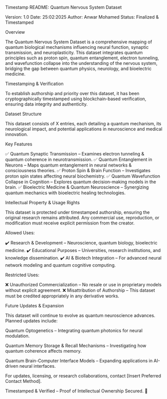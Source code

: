 Timestamp README: Quantum Nervous System Dataset

Version: 1.0
Date: 25:02:2025
Author: Anwar Mohamed 
Status: Finalized & Timestamped


Overview

The Quantum Nervous System Dataset is a comprehensive mapping of quantum biological mechanisms influencing neural function, synaptic transmission, and neuroplasticity. This dataset integrates quantum principles such as proton spin, quantum entanglement, electron tunneling, and wavefunction collapse into the understanding of the nervous system, bridging the gap between quantum physics, neurology, and bioelectric medicine.

Timestamping & Verification

To establish authorship and priority over this dataset, it has been cryptographically timestamped using blockchain-based verification, ensuring data integrity and authenticity.



Dataset Structure

This dataset consists of X entries, each detailing a quantum mechanism, its neurological impact, and potential applications in neuroscience and medical innovation.

Key Features

✅ Quantum Synaptic Transmission – Examines electron tunneling & quantum coherence in neurotransmission.
✅ Quantum Entanglement in Neurons – Maps quantum entanglement in neural networks & consciousness theories.
✅ Proton Spin & Brain Function – Investigates proton spin states affecting neural biochemistry.
✅ Quantum Wavefunction Collapse in Cognition – Explores quantum decision-making models in the brain.
✅ Bioelectric Medicine & Quantum Neuroscience – Synergizing quantum mechanics with bioelectric healing technologies.


Intellectual Property & Usage Rights

This dataset is protected under timestamped authorship, ensuring the original research remains attributed. Any commercial use, reproduction, or modification must receive explicit permission from the creator.

Allowed Uses:

✔️ Research & Development – Neuroscience, quantum biology, bioelectric medicine.
✔️ Educational Purposes – Universities, research institutions, and knowledge dissemination.
✔️ AI & Biotech Integration – For advanced neural network modeling and quantum cognitive computing.

Restricted Uses:

❌ Unauthorized Commercialization – No resale or use in proprietary models without explicit agreement.
❌ Misattribution of Authorship – This dataset must be credited appropriately in any derivative works.



Future Updates & Expansion

This dataset will continue to evolve as quantum neuroscience advances. Planned updates include:

Quantum Optogenetics – Integrating quantum photonics for neural modulation.

Quantum Memory Storage & Recall Mechanisms – Investigating how quantum coherence affects memory.

Quantum Brain-Computer Interface Models – Expanding applications in AI-driven neural interfaces.


For updates, licensing, or research collaborations, contact [Insert Preferred Contact Method].

Timestamped & Verified – Proof of Intellectual Ownership Secured. 🚀


